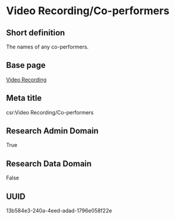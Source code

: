 # Video Recording/Co-performers
## Short definition
The names of any co-performers.
## Base page
[Video Recording](../../Objects/Video%20Recording.md)
## Meta title
csr:Video Recording/Co-performers
## Research Admin Domain
True
## Research Data Domain
False
## UUID
13b584e3-240a-4eed-adad-1796e058f22e
